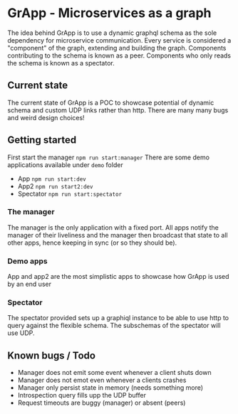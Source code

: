 # GrApp -  Microservices as a graph

The idea behind GrApp is to use a dynamic graphql schema as the sole dependency for microservice communication.
Every service is considered a "component" of the graph, extending and building the graph. Components contributing to the schema is known as a peer. Components who only reads the schema is known as a spectator.

## Current state
The current state of GrApp is a POC to showcase potential of dynamic schema and custom UDP links rather than http. There are many many bugs and weird design choices!

## Getting started
First start the manager `npm run start:manager`
There are some demo applications available under `demo` folder
* App `npm run start:dev`
* App2 `npm run start2:dev`
* Spectator `npm run start:spectator`

### The manager
The manager is the only application with a fixed port. All apps notify the manager of their liveliness and the manager then broadcast that state to all other apps, hence keeping in sync (or so they should be).
### Demo apps
App and app2 are the most simplistic apps to showcase how GrApp is used by an end user
### Spectator
The spectator provided sets up a graphiql instance to be able to use http to query against the flexible schema. The subschemas of the spectator will use UDP.

## Known bugs / Todo
* Manager does not emit some event whenever a client shuts down
* Manager does not emot even whenever a clients crashes
* Manager only persist state in memory (needs something more)
* Introspection query fills upp the UDP buffer
* Request timeouts are buggy (manager) or absent (peers)